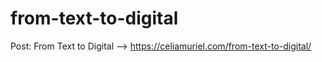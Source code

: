 # from-text-to-digital

Post: From Text to Digital --> https://celiamuriel.com/from-text-to-digital/
